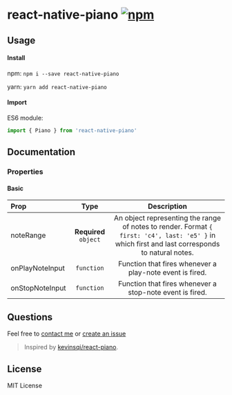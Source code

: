# react-native-piano [![npm](https://img.shields.io/npm/v/@mrsoneji/react-native-piano.svg?style=flat-square)](https://www.npmjs.com/package/@mrsoneji/react-native-piano)

## Usage

#### Install

npm: `npm i --save react-native-piano`

yarn: `yarn add react-native-piano`

#### Import

ES6 module:

```js
import { Piano } from 'react-native-piano'
```


## Documentation


### Properties

#### Basic

| Prop | Type | Description |
| :------------ |:---------------:| :---------------:|
| noteRange | **Required** `object` | An object representing the range of notes to render. Format `{ first: 'c4', last: 'e5' }` in which first and last corresponds to natural notes. |
| onPlayNoteInput | `function` | Function that fires whenever a play-note event is fired. |
| onStopNoteInput | `function` | Function that fires whenever a stop-note event is fired. |

## Questions

Feel free to [contact me](mailto:sebastian.pucheta@gmail.com) or [create an issue](https://github.com/mrsoneji/react-native-piano/issues/new)

> Inspired by [kevinsqi/react-piano](https://github.com/kevinsqi/react-piano).

## License

MIT License